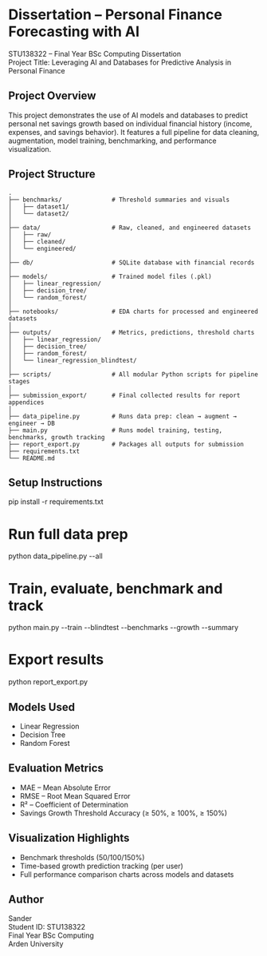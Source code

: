 # Dissertation – Personal Finance Forecasting with AI

STU138322 – Final Year BSc Computing Dissertation  
Project Title: Leveraging AI and Databases for Predictive Analysis in Personal Finance

## Project Overview

This project demonstrates the use of AI models and databases to predict personal net savings growth based on individual financial history (income, expenses, and savings behavior). It features a full pipeline for data cleaning, augmentation, model training, benchmarking, and performance visualization.

## Project Structure

```
.
├── benchmarks/              # Threshold summaries and visuals
│   ├── dataset1/
│   └── dataset2/
│
├── data/                    # Raw, cleaned, and engineered datasets
│   ├── raw/
│   ├── cleaned/
│   └── engineered/
│
├── db/                      # SQLite database with financial records
│
├── models/                  # Trained model files (.pkl)
│   ├── linear_regression/
│   ├── decision_tree/
│   └── random_forest/
│
├── notebooks/               # EDA charts for processed and engineered datasets
│
├── outputs/                 # Metrics, predictions, threshold charts
│   ├── linear_regression/
│   ├── decision_tree/
│   ├── random_forest/
│   └── linear_regression_blindtest/
│
├── scripts/                 # All modular Python scripts for pipeline stages
│
├── submission_export/       # Final collected results for report appendices
│
├── data_pipeline.py         # Runs data prep: clean → augment → engineer → DB
├── main.py                  # Runs model training, testing, benchmarks, growth tracking
├── report_export.py         # Packages all outputs for submission
├── requirements.txt
└── README.md
```

## Setup Instructions

pip install -r requirements.txt

# Run full data prep
python data_pipeline.py --all

# Train, evaluate, benchmark and track
python main.py --train --blindtest --benchmarks --growth --summary

# Export results
python report_export.py

## Models Used

- Linear Regression
- Decision Tree
- Random Forest

## Evaluation Metrics

- MAE – Mean Absolute Error
- RMSE – Root Mean Squared Error
- R² – Coefficient of Determination
- Savings Growth Threshold Accuracy (≥ 50%, ≥ 100%, ≥ 150%)

## Visualization Highlights

- Benchmark thresholds (50/100/150%)
- Time-based growth prediction tracking (per user)
- Full performance comparison charts across models and datasets

## Author

Sander  
Student ID: STU138322  
Final Year BSc Computing  
Arden University